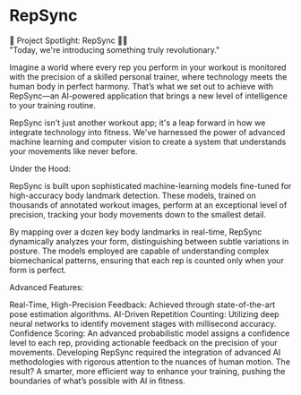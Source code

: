 # RepSync
🚀 Project Spotlight: RepSync 🏋️‍♂️  
"Today, we're introducing something truly revolutionary."

Imagine a world where every rep you perform in your workout is monitored with the precision of a skilled personal trainer, where technology meets the human body in perfect harmony. That’s what we set out to achieve with RepSync—an AI-powered application that brings a new level of intelligence to your training routine.

RepSync isn't just another workout app; it's a leap forward in how we integrate technology into fitness. We've harnessed the power of advanced machine learning and computer vision to create a system that understands your movements like never before.

Under the Hood:

RepSync is built upon sophisticated machine-learning models fine-tuned for high-accuracy body landmark detection. These models, trained on thousands of annotated workout images, perform at an exceptional level of precision, tracking your body movements down to the smallest detail.

By mapping over a dozen key body landmarks in real-time, RepSync dynamically analyzes your form, distinguishing between subtle variations in posture. The models employed are capable of understanding complex biomechanical patterns, ensuring that each rep is counted only when your form is perfect.

Advanced Features:

Real-Time, High-Precision Feedback: Achieved through state-of-the-art pose estimation algorithms.
AI-Driven Repetition Counting: Utilizing deep neural networks to identify movement stages with millisecond accuracy.
Confidence Scoring: An advanced probabilistic model assigns a confidence level to each rep, providing actionable feedback on the precision of your movements.
Developing RepSync required the integration of advanced AI methodologies with rigorous attention to the nuances of human motion. The result? A smarter, more efficient way to enhance your training, pushing the boundaries of what’s possible with AI in fitness.
